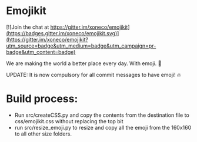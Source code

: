 # Emojikit

[![Join the chat at https://gitter.im/xoneco/emojikit](https://badges.gitter.im/xoneco/emojikit.svg)](https://gitter.im/xoneco/emojikit?utm_source=badge&utm_medium=badge&utm_campaign=pr-badge&utm_content=badge)

We are making the world a better place every day. With emoji. :punch:

UPDATE: It is now compulsory for all commit messages to have emoji! :fire:

# Build process:
- Run src/createCSS.py and copy the contents from the destination file to css/emojikit.css without replacing the top bit
- run src/resize_emoji.py to resize and copy all the emoji from the 160x160 to all other size folders.